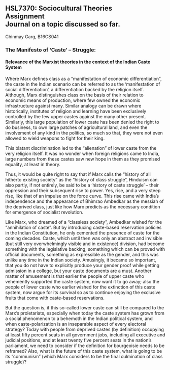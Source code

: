 HSL7370: Sociocultural Theories  
Assignment  
Journal on a topic discussed so far.  
---  
Chinmay Garg, B16CS041  

### The Manifesto of ‘Caste’ – Struggle:
#### Relevance of the Marxist theories in the context of the Indian Caste System  


Where Marx defines class as a “manifestation of economic differentiation”, the caste in the Indian scenario can be referred to as the ‘manifestation of social differentiation’, a differentiation backed by the religion itself. Although, Marx distinguishes class on the basis of their relation to economic means of production, where few owned the economic infrastructure against many. Similar analogy can be drawn where historically, institutes of religion and learning have been exclusively controlled by the few upper castes against the many other present. Similarly, this large population of lower caste has been denied the right to do business, to own large patches of agricultural land, and even the involvement of any kind in the politics, so much so that, they were not even allowed to wield weapons to fight for their king.  

This blatant discrimination led to the “alienation” of lower caste from the very religion itself. It was no wonder when foreign religions came to India, large numbers from these castes saw new hope in them as they promised equality, at least in theory.  

Thus, it would be quite right to say that if Marx calls the “history of all hitherto existing society” as the “history of class struggle”, Hinduism can also partly, if not entirely, be said to be a ‘history of caste struggle’ – their oppression and their subsequent rise to power. Yes, rise, and a very steep rise, like that of an impulse on the force curve. This rise came with India’s independence and the appearance of Bhimrao Ambedkar as the messiah of the deprived class, just like how Marx predicts as the necessary condition for emergence of socialist revolution.  

Like Marx, who dreamed of a “classless society”, Ambedkar wished for the “annihilation of caste”. But by introducing caste-based reservation policies in the Indian Constitution, he only cemented the presence of caste for the coming decades. Caste, which until then was only an abstract and invisible (but still very overwhelmingly visible and in existence) division, had become something with the legislative backing, something which can be proved with official documents, something as expressible as the gender, and this was unlike any time in the Indian society. Amusingly, it became so important, that you do not have to explicitly produce your gender proof while getting admission in a college, but your caste documents are a must. Another matter of amusement is that earlier the people of upper caste who vehemently supported the caste system, now want it to go away; also the people of lower caste who earlier wished for the extinction of this caste system, now argue for its survival so as to continue enjoying the exclusive fruits that come with caste-based reservations.  

But the question is, if this so-called lower caste can still be compared to the Marx’s proletariats, especially when today the caste system has grown from a social phenomenon to a behemoth in the Indian political system, and when caste-polarization is an inseparable aspect of every electoral strategy? Today with people from deprived castes (by definition) occupying at least fifty percent seats in all government jobs, including all executive and judicial positions, and at least twenty five percent seats in the nation’s parliament, we need to consider if the definition for bourgeoisie needs to be reframed? Also, what is the future of this caste system, what is going to be its “communism” (which Marx considers to be the final culmination of class struggle)?  
